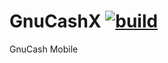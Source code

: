 # GnuCashX [![build](https://github.com/aakashhemadri/GnuCashX/actions/workflows/build.yml/badge.svg)](https://github.com/aakashhemadri/GnuCashX/actions/workflows/build.yml)
GnuCash Mobile
